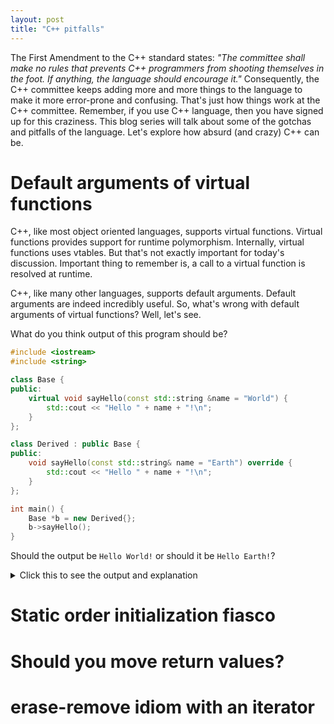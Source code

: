 ```yaml
---
layout: post
title: "C++ pitfalls"
---
```


The First Amendment to the C++ standard states: _"The committee shall make no rules that prevents 
C++ programmers from shooting themselves in the foot. If anything, the language should encourage it."_
Consequently, the C++ committee keeps adding more and more things to the language to
make it more error-prone and confusing. That's just how things work at the C++ committee.
Remember, if you use C++ language, then you have signed up for this craziness.
This blog series will talk about some of the gotchas and pitfalls of the
language. Let's explore how absurd (and crazy) C++ can be.

# Default arguments of virtual functions

C++, like most object oriented languages, supports virtual functions. Virtual
functions provides support for runtime polymorphism. Internally, virtual
functions uses vtables. But that's not exactly important for today's
discussion. Important thing to remember is, a call to a virtual function
is resolved at runtime.

C++, like many other languages, supports default arguments. Default arguments
are indeed incredibly useful. So, what's wrong with default arguments of virtual
functions? Well, let's see.

What do you think output of this program should be?


```cpp
#include <iostream>
#include <string>

class Base {
public:
    virtual void sayHello(const std::string &name = "World") {
        std::cout << "Hello " + name + "!\n";
    }
};

class Derived : public Base {
public:
    void sayHello(const std::string& name = "Earth") override {
        std::cout << "Hello " + name + "!\n";
    }
};

int main() {
    Base *b = new Derived{};
    b->sayHello();
}
```

Should the output be `Hello World!` or should it be `Hello Earth!`?

<details>

<summary> Click this to see the output and explanation</summary>

<code>
Hello World!
</code>

<br>
<br>

But why? Default arguments is a compile-time phenomenon. Compiler inserts them
in the function call at compile-time. On the other hand, virtual functions
is (of course) runtime phenomenon. Therefore, compiler takes the default arguments
from the compile-time function.
</details>

# Static order initialization fiasco

# Should you move return values?

# erase-remove idiom with an iterator